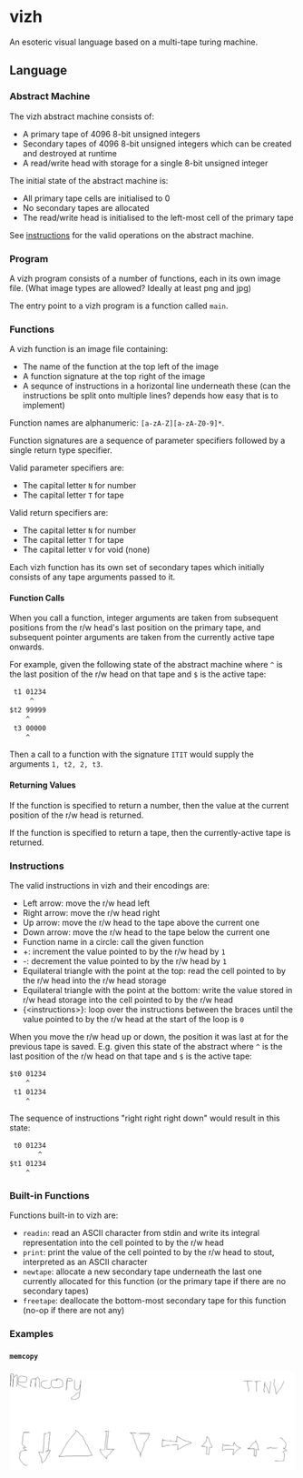 # vizh

An esoteric visual language based on a multi-tape turing machine.

## Language

### Abstract Machine

The vizh abstract machine consists of:

- A primary tape of 4096 8-bit unsigned integers
- Secondary tapes of 4096 8-bit unsigned integers which can be created and destroyed at runtime
- A read/write head with storage for a single 8-bit unsigned integer

The initial state of the abstract machine is:

- All primary tape cells are initialised to 0
- No secondary tapes are allocated
- The read/write head is initialised to the left-most cell of the primary tape

See [instructions](#instructions) for the valid operations on the abstract machine.

### Program

A vizh program consists of a number of functions, each in its own image file. (What image types are allowed? Ideally at least png and jpg)

The entry point to a vizh program is a function called `main`.

### Functions

A vizh function is an image file containing:

- The name of the function at the top left of the image
- A function signature at the top right of the image
- A sequnce of instructions in a horizontal line underneath these (can the instructions be split onto multiple lines? depends how easy that is to implement)

Function names are alphanumeric: `[a-zA-Z][a-zA-Z0-9]*`.

Function signatures are a sequence of parameter specifiers followed by a single return type specifier.

Valid parameter specifiers are:

- The capital letter `N` for number
- The capital letter `T` for tape

Valid return specifiers are:

- The capital letter `N` for number
- The capital letter `T` for tape
- The capital letter `V` for void (none)

Each vizh function has its own set of secondary tapes which initially consists of any tape arguments passed to it.

#### Function Calls

When you call a function, integer arguments are taken from subsequent positions from the r/w head's last position on the primary tape, and subsequent pointer arguments are taken from the currently active tape onwards.

For example, given the following state of the abstract machine where `^` is the last position of the r/w head on that tape and `$` is the active tape:

```
 t1 01234
     ^
$t2 99999
    ^
 t3 00000
    ^
```

Then a call to a function with the signature `ITIT` would supply the arguments `1, t2, 2, t3`.

#### Returning Values

If the function is specified to return a number, then the value at the current position of the r/w head is returned.

If the function is specified to return a tape, then the currently-active tape is returned.

### Instructions

The valid instructions in vizh and their encodings are:

- Left arrow: move the r/w head left
- Right arrow: move the r/w head right
- Up arrow: move the r/w head to the tape above the current one
- Down arrow: move the r/w head to the tape below the current one
- Function name in a circle: call the given function
- +: increment the value pointed to by the r/w head by `1`
- -: decrement the value pointed to by the r/w head by `1`
- Equilateral triangle with the point at the top: read the cell pointed to by the r/w head into the r/w head storage
- Equilateral triangle with the point at the bottom: write the value stored in r/w head storage into the cell pointed to by the r/w head
- {&lt;instructions&gt;}: loop over the instructions between the braces until the value pointed to by the r/w head at the start of the loop is `0` 

When you move the r/w head up or down, the position it was last at for the previous tape is saved. E.g. given this state of the abstract where `^` is the last position of the r/w head on that tape and `$` is the active tape:

```
$t0 01234
    ^  
 t1 01234
    ^
```

The sequence of instructions "right right right down" would result in this state:

```
 t0 01234
       ^  
$t1 01234
    ^
```

### Built-in Functions

Functions built-in to vizh are:

- `readin`: read an ASCII character from stdin and write its integral representation into the cell pointed to by the r/w head
- `print`: print the value of the cell pointed to by the r/w head to stout, interpreted as an ASCII character
- `newtape`: allocate a new secondary tape underneath the last one currently allocated for this function (or the primary tape if there are no secondary tapes)
- `freetape`: deallocate the bottom-most secondary tape for this function (no-op if there are not any)

### Examples

#### `memcopy`

![Implementation of memcpy in vizh](samples/memcopy.png)
